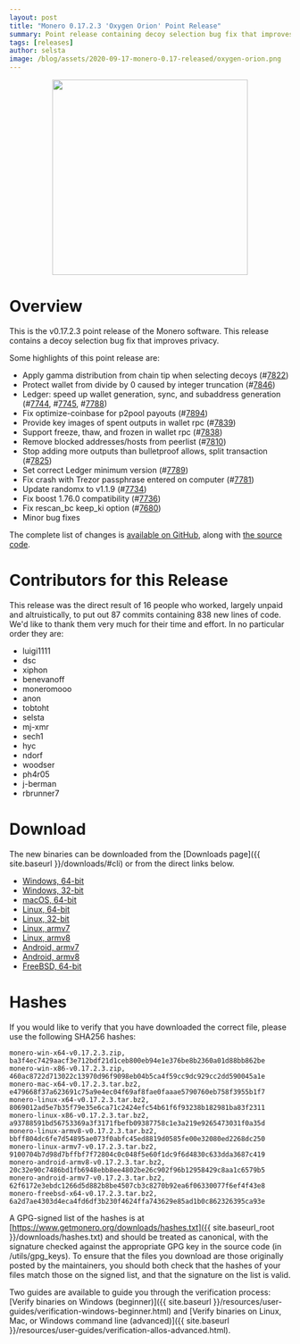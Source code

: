 ```yaml
---
layout: post
title: "Monero 0.17.2.3 'Oxygen Orion' Point Release"
summary: Point release containing decoy selection bug fix that improves privacy.
tags: [releases]
author: selsta
image: /blog/assets/2020-09-17-monero-0.17-released/oxygen-orion.png
---
```


<div align="center">
   <img src="{{ page.image }}" width="350px">
 </div>

# Overview

This is the v0.17.2.3 point release of the Monero software. This release contains a decoy selection bug fix that improves privacy.

Some highlights of this point release are:

- Apply gamma distribution from chain tip when selecting decoys (#[7822](https://github.com/monero-project/monero/pull/7822))
- Protect wallet from divide by 0 caused by integer truncation (#[7846](https://github.com/monero-project/monero/pull/7846))
- Ledger: speed up wallet generation, sync, and subaddress generation (#[7744](https://github.com/monero-project/monero/pull/7744), #[7745](https://github.com/monero-project/monero/pull/7745), #[7788](https://github.com/monero-project/monero/pull/7788))
- Fix optimize-coinbase for p2pool payouts (#[7894](https://github.com/monero-project/monero/pull/7894))
- Provide key images of spent outputs in wallet rpc (#[7839](https://github.com/monero-project/monero/pull/7839))
- Support freeze, thaw, and frozen in wallet rpc (#[7838](https://github.com/monero-project/monero/pull/7838))
- Remove blocked addresses/hosts from peerlist (#[7810](https://github.com/monero-project/monero/pull/7810))
- Stop adding more outputs than bulletproof allows, split transaction (#[7825](https://github.com/monero-project/monero/pull/7825))
- Set correct Ledger minimum version (#[7789](https://github.com/monero-project/monero/pull/7789))
- Fix crash with Trezor passphrase entered on computer (#[7781](https://github.com/monero-project/monero/pull/7781))
- Update randomx to v1.1.9 (#[7734](https://github.com/monero-project/monero/pull/7734))
- Fix boost 1.76.0 compatibility (#[7736](https://github.com/monero-project/monero/pull/7736))
- Fix rescan_bc keep_ki option (#[7680](https://github.com/monero-project/monero/pull/7680))
- Minor bug fixes

The complete list of changes is [available on GitHub](https://github.com/monero-project/monero/compare/v0.17.2.0...v0.17.2.3), along with [the source code](https://github.com/monero-project/monero/tree/v0.17.2.3).

# Contributors for this Release

This release was the direct result of 16 people who worked, largely unpaid and altruistically, to put out 87 commits containing 838 new lines of code. We'd like to thank them very much for their time and effort. In no particular order they are:

- luigi1111
- dsc
- xiphon
- benevanoff
- moneromooo
- anon
- tobtoht
- selsta
- mj-xmr
- sech1
- hyc
- ndorf
- woodser
- ph4r05
- j-berman
- rbrunner7

# Download

The new binaries can be downloaded from the [Downloads page]({{ site.baseurl }}/downloads/#cli) or from the direct links below.

- [Windows, 64-bit](https://downloads.getmonero.org/cli/monero-win-x64-v0.17.2.3.zip)
- [Windows, 32-bit](https://downloads.getmonero.org/cli/monero-win-x86-v0.17.2.3.zip)
- [macOS, 64-bit](https://downloads.getmonero.org/cli/monero-mac-x64-v0.17.2.3.tar.bz2)
- [Linux, 64-bit](https://downloads.getmonero.org/cli/monero-linux-x64-v0.17.2.3.tar.bz2)
- [Linux, 32-bit](https://downloads.getmonero.org/cli/monero-linux-x86-v0.17.2.3.tar.bz2)
- [Linux, armv7](https://downloads.getmonero.org/cli/monero-linux-armv7-v0.17.2.3.tar.bz2)
- [Linux, armv8](https://downloads.getmonero.org/cli/monero-linux-armv8-v0.17.2.3.tar.bz2)
- [Android, armv7](https://downloads.getmonero.org/cli/monero-android-armv7-v0.17.2.3.tar.bz2)
- [Android, armv8](https://downloads.getmonero.org/cli/monero-android-armv8-v0.17.2.3.tar.bz2)
- [FreeBSD, 64-bit](https://downloads.getmonero.org/cli/monero-freebsd-x64-v0.17.2.3.tar.bz2)

# Hashes

If you would like to verify that you have downloaded the correct file, please use the following SHA256 hashes:

```
monero-win-x64-v0.17.2.3.zip, ba3f4ec7429aacf3e712bdf21d1ceb800eb94e1e376be8b2360a01d88bb862be
monero-win-x86-v0.17.2.3.zip, 460ac8722d713022c13970d96f9098eb04b5ca4f59cc9dc929cc2dd590045a1e
monero-mac-x64-v0.17.2.3.tar.bz2, e479668f37a623691c75a9e4ec04f69af8fae0faaae5790760eb758f3955b1f7
monero-linux-x64-v0.17.2.3.tar.bz2, 8069012ad5e7b35f79e35e6ca71c2424efc54b61f6f93238b182981ba83f2311
monero-linux-x86-v0.17.2.3.tar.bz2, a93788591bd56753369a3f3171fbefb09387758c1e3a219e9265473031f0a35d
monero-linux-armv8-v0.17.2.3.tar.bz2, bbff804dc6fe7d54895ae073f0abfc45ed8819d0585fe00e32080ed2268dc250
monero-linux-armv7-v0.17.2.3.tar.bz2, 9100704b7d98d7bffbf7f72804c0c048f5e60f1dc9f6d4830c633dda3687c419
monero-android-armv8-v0.17.2.3.tar.bz2, 20c32e90c7486bd1fb6948ebb8ee4802be26c902f96b12958429c8aa1c6579b5
monero-android-armv7-v0.17.2.3.tar.bz2, 62f6172e3ebdc1266d5d882b8be4507cb3c8270b92ea6f06330077f6ef4f43e8
monero-freebsd-x64-v0.17.2.3.tar.bz2, 6a2d7ae4303d4eca4fd6df3b230f4624ffa743629e85ad1b0c862326395ca93e
```

A GPG-signed list of the hashes is at [https://www.getmonero.org/downloads/hashes.txt]({{ site.baseurl_root }}/downloads/hashes.txt) and should be treated as canonical, with the signature checked against the appropriate GPG key in the source code (in /utils/gpg_keys). To ensure that the files you download are those originally posted by the maintainers, you should both check that the hashes of your files match those on the signed list, and that the signature on the list is valid.

Two guides are available to guide you through the verification process: [Verify binaries on Windows (beginner)]({{ site.baseurl }}/resources/user-guides/verification-windows-beginner.html) and [Verify binaries on Linux, Mac, or Windows command line (advanced)]({{ site.baseurl }}/resources/user-guides/verification-allos-advanced.html).
